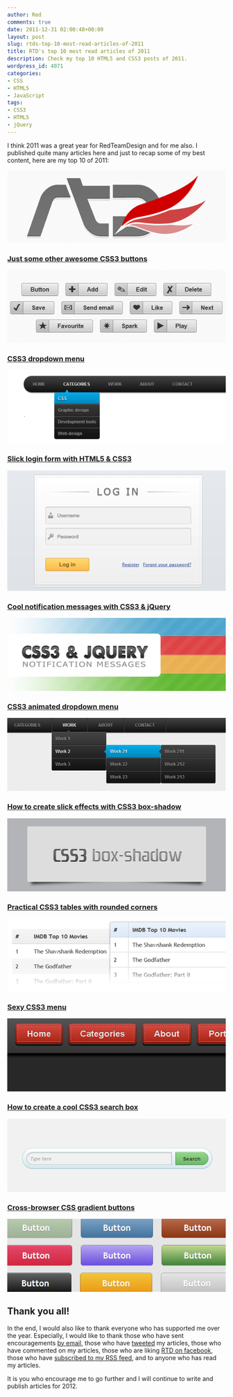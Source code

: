 ```yaml
---
author: Red
comments: true
date: 2011-12-31 02:00:48+00:00
layout: post
slug: rtds-top-10-most-read-articles-of-2011
title: RTD's top 10 most read articles of 2011
description: Check my top 10 HTML5 and CSS3 posts of 2011.
wordpress_id: 4071
categories:
- CSS
- HTML5
- JavaScript
tags:
- CSS3
- HTML5
- jQuery
---
```


I think 2011 was a great year for RedTeamDesign and for me also. I published quite many articles here and just to recap some of my best content, here are my top 10 of 2011:

![Most read articles of 2011](/wp-content/uploads/2011/12/top-10-most-read-articles-of-2011.png)

<!-- more -->

### [Just some other awesome CSS3 buttons](http://www.red-team-design.com/just-another-awesome-css3-buttons)
[![Just some other awesome CSS3 buttons](/wp-content/uploads/2011/09/css3-buttons.png)
](http://www.red-team-design.com/just-another-awesome-css3-buttons)


### [CSS3 dropdown menu](http://www.red-team-design.com/css3-dropdown-menu)
[![CSS3 dropdown menu](/wp-content/uploads/2011/03/css-menu.png)](http://www.red-team-design.com/css3-dropdown-menu)

### [Slick login form with HTML5 & CSS3](http://www.red-team-design.com/slick-login-form-with-html5-css3)
[![Slick login form with HTML5 & CSS3](/wp-content/uploads/2011/09/login-form-final-result.png)](http://www.red-team-design.com/slick-login-form-with-html5-css3)

### [Cool notification messages with CSS3 & jQuery](http://www.red-team-design.com/cool-notification-messages-with-css3-jquery)
[![Cool notification messages with CSS3 & jQuery](/wp-content/uploads/2011/07/css3-jquery-notification-messages.jpg)](http://www.red-team-design.com/cool-notification-messages-with-css3-jquery)

### [CSS3 animated dropdown menu](http://www.red-team-design.com/css3-animated-dropdown-menu)
[![CSS3 animated dropdown menu](/wp-content/uploads/2011/11/css3-animated-dropdown-menu-preview.png)](http://www.red-team-design.com/css3-animated-dropdown-menu)


### [How to create slick effects with CSS3 box-shadow](http://www.red-team-design.com/how-to-create-slick-effects-with-css3-box-shadow)
[![How to create slick effects with CSS3 box-shadow](/wp-content/uploads/2011/04/css3-box-shadow.png)](http://www.red-team-design.com/how-to-create-slick-effects-with-css3-box-shadow)


### [Practical CSS3 tables with rounded corners](http://www.red-team-design.com/practical-css3-tables-with-rounded-corners)
[![Practical CSS3 tables with rounded corners](/wp-content/uploads/2011/10/css3-tables.png)](http://www.red-team-design.com/practical-css3-tables-with-rounded-corners)


### [Sexy CSS3 menu](http://www.red-team-design.com/sexy-css3-menu)
[![Sexy CSS3 menu](/wp-content/uploads/2011/06/css3-menu-span.png)](http://www.red-team-design.com/sexy-css3-menu)

### [How to create a cool CSS3 search box](http://www.red-team-design.com/how-to-create-a-cool-and-usable-css3-search-box)
[![How to create a cool and usable CSS3 search box](/wp-content/uploads/2011/02/css3-searchbox.png)](http://www.red-team-design.com/how-to-create-a-cool-and-usable-css3-search-box)

### [Cross-browser CSS gradient buttons](http://www.red-team-design.com/cross-browser-css-gradient-buttons)
[![Cross-browser CSS gradient buttons](/wp-content/uploads/2011/01/css-gradient-buttons.png)](http://www.red-team-design.com/cross-browser-css-gradient-buttons)

## Thank you all!

In the end, I would also like to thank everyone who has supported me over the year. Especially, I would like to thank those who have sent encouragements [by email](http://www.red-team-design.com/contact), those who have [tweeted](http://twitter.com/catalinred) my articles, those who have commented on my articles, those who are liking [RTD on facebook](https://www.facebook.com/RedTeamDesign), those who have [subscribed to my RSS feed](http://feeds.feedburner.com/redteamdesign), and to anyone who has read my articles.

It is you who encourage me to go further and I will continue to write and publish articles for 2012.